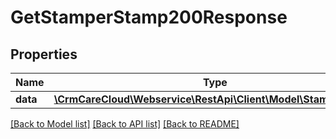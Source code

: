 # GetStamperStamp200Response

## Properties
Name | Type | Description | Notes
------------ | ------------- | ------------- | -------------
**data** | [**\CrmCareCloud\Webservice\RestApi\Client\Model\StamperStamp**](StamperStamp.md) |  | [optional] 

[[Back to Model list]](../../README.md#documentation-for-models) [[Back to API list]](../../README.md#documentation-for-api-endpoints) [[Back to README]](../../README.md)

